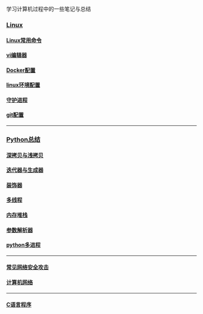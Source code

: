 
学习计算机过程中的一些笔记与总结
### [Linux](https://github.com/957001934/twinkle/tree/main/Linux)
#### [Linux常用命令](https://github.com/957001934/Linux-Tutorial/blob/main/Linux/Linux%E5%B8%B8%E7%94%A8%E5%91%BD%E4%BB%A4.md)  

#### [vi编辑器](https://github.com/957001934/Linux-Tutorial/blob/main/Linux/Vi%E7%BC%96%E8%BE%91%E5%99%A8.md)  

#### [Docker配置](https://github.com/957001934/Linux-Tutorial/blob/main/Linux/Docker%E5%AE%89%E8%A3%85%E9%85%8D%E7%BD%AE.md)

#### [linux环境配置](https://github.com/957001934/Linux-Tutorial/blob/main/Linux/Linux%E8%A3%85%E6%9C%BA%E9%85%8D%E7%BD%AE.md)

#### [守护进程](https://github.com/957001934/Linux-Tutorial/blob/main/Linux/%E5%AE%88%E6%8A%A4%E8%BF%9B%E7%A8%8B.md)

#### [git配置](https://github.com/957001934/Linux-Tutorial/blob/main/Linux/git%E5%AE%89%E8%A3%85%E9%85%8D%E7%BD%AE.md)
------
### [Python总结](https://github.com/957001934/twinkle/tree/main/Python)
#### [深拷贝与浅拷贝](https://github.com/957001934/twinkle/blob/main/Python/%E6%B7%B1%E6%8B%B7%E8%B4%9D%E4%B8%8E%E6%B5%85%E6%8B%B7%E8%B4%9D.md)   

#### [迭代器与生成器](https://github.com/957001934/twinkle/blob/main/Python/%E8%BF%AD%E4%BB%A3%E5%99%A8%E4%B8%8E%E7%94%9F%E6%88%90%E5%99%A8.md)  

#### [装饰器](https://github.com/957001934/twinkle/blob/main/Python/%E8%A3%85%E9%A5%B0%E5%99%A8.md)  

#### [多线程](https://github.com/957001934/twinkle/blob/main/Python/python%E5%A4%9A%E7%BA%BF%E7%A8%8B.md)

#### [内存堆栈](https://github.com/957001934/twinkle/blob/main/Python/%E5%86%85%E5%AD%98%E5%A0%86%E6%A0%88.md)

#### [参数解析器](https://github.com/957001934/twinkle/blob/main/Python/argparse.md)

#### [python多进程](https://github.com/957001934/twinkle/blob/main/Python/python%E5%A4%9A%E8%BF%9B%E7%A8%8B.md)
------
#### [常见网络安全攻击](https://github.com/957001934/Linux-Tutorial/blob/main/%E5%88%9D%E7%AA%A5%E7%BD%91%E7%BB%9C%E5%AE%89%E5%85%A8.md)

#### [计算机网络](https://github.com/957001934/Linux-Tutorial/blob/main/%E8%AE%A1%E7%AE%97%E6%9C%BA%E7%BD%91%E7%BB%9C.md)

------
#### [C语言程序](https://github.com/957001934/twinkle/blob/main/C%E8%AF%AD%E8%A8%80%E7%A8%8B%E5%BA%8F.md)

